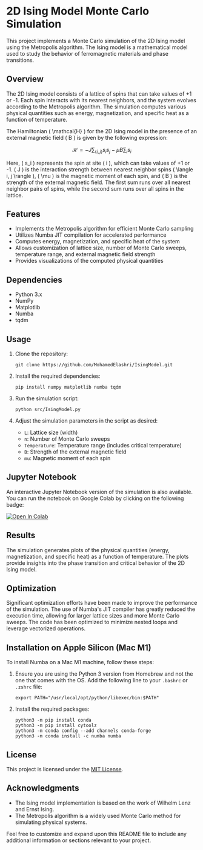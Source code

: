 # 2D Ising Model Monte Carlo Simulation

This project implements a Monte Carlo simulation of the 2D Ising model using the Metropolis algorithm. The Ising model is a mathematical model used to study the behavior of ferromagnetic materials and phase transitions.

## Overview

The 2D Ising model consists of a lattice of spins that can take values of +1 or -1. Each spin interacts with its nearest neighbors, and the system evolves according to the Metropolis algorithm. The simulation computes various physical quantities such as energy, magnetization, and specific heat as a function of temperature.

The Hamiltonian \( \mathcal{H} \) for the 2D Ising model in the presence of an external magnetic field \( B \) is given by the following expression:

```math
\mathcal{H} = -J \sum_{\langle i, j \rangle} s_i s_j - \mu B \sum_i s_i
```

Here, \( s_i \) represents the spin at site \( i \), which can take values of +1 or -1. \( J \) is the interaction strength between nearest neighbor spins \( \langle i, j \rangle \), \( \mu \) is the magnetic moment of each spin, and \( B \) is the strength of the external magnetic field. The first sum runs over all nearest neighbor pairs of spins, while the second sum runs over all spins in the lattice.

## Features

- Implements the Metropolis algorithm for efficient Monte Carlo sampling
- Utilizes Numba JIT compilation for accelerated performance
- Computes energy, magnetization, and specific heat of the system
- Allows customization of lattice size, number of Monte Carlo sweeps, temperature range, and external magnetic field strength
- Provides visualizations of the computed physical quantities

## Dependencies

- Python 3.x
- NumPy
- Matplotlib
- Numba
- tqdm

## Usage

1. Clone the repository:
   ```
   git clone https://github.com/MohamedElashri/IsingModel.git
   ```

2. Install the required dependencies:
   ```
   pip install numpy matplotlib numba tqdm
   ```

3. Run the simulation script:
   ```
   python src/IsingModel.py
   ```

4. Adjust the simulation parameters in the script as desired:
   - `L`: Lattice size (width)
   - `n`: Number of Monte Carlo sweeps
   - `Temperature`: Temperature range (includes critical temperature)
   - `B`: Strength of the external magnetic field
   - `mu`: Magnetic moment of each spin

## Jupyter Notebook

An interactive Jupyter Notebook version of the simulation is also available. You can run the notebook on Google Colab by clicking on the following badge:

[![Open In Colab](https://colab.research.google.com/assets/colab-badge.svg)](https://colab.research.google.com/github/MohamedElashri/IsingModel/blob/main/Ising.ipynb)

## Results

The simulation generates plots of the physical quantities (energy, magnetization, and specific heat) as a function of temperature. The plots provide insights into the phase transition and critical behavior of the 2D Ising model.

## Optimization

Significant optimization efforts have been made to improve the performance of the simulation. The use of Numba's JIT compiler has greatly reduced the execution time, allowing for larger lattice sizes and more Monte Carlo sweeps. The code has been optimized to minimize nested loops and leverage vectorized operations.

## Installation on Apple Silicon (Mac M1)

To install Numba on a Mac M1 machine, follow these steps:

1. Ensure you are using the Python 3 version from Homebrew and not the one that comes with the OS. Add the following line to your `.bashrc` or `.zshrc` file:
   ```
   export PATH="/usr/local/opt/python/libexec/bin:$PATH"
   ```

2. Install the required packages:
   ```
   python3 -m pip install conda
   python3 -m pip install cytoolz
   python3 -m conda config --add channels conda-forge
   python3 -m conda install -c numba numba
   ```

## License

This project is licensed under the [MIT License](LICENSE).

## Acknowledgments

- The Ising model implementation is based on the work of Wilhelm Lenz and Ernst Ising.
- The Metropolis algorithm is a widely used Monte Carlo method for simulating physical systems.

Feel free to customize and expand upon this README file to include any additional information or sections relevant to your project.